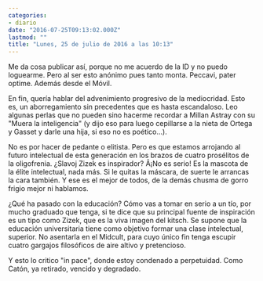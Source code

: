 ```yaml
---
categories:
- diario
date: "2016-07-25T09:13:02.000Z"
lastmod: ""
title: "Lunes, 25 de julio de 2016 a las 10:13"
---
```


Me da cosa publicar así, porque no me acuerdo de la ID y no puedo loguearme. Pero al ser esto anónimo pues tanto monta. Peccavi, pater optime. Además desde el Móvil.


En fin, quería hablar del advenimiento progresivo de la mediocridad. Esto es, un aborregamiento sin precedentes que es hasta escandaloso. Leo algunas perlas que no pueden sino hacerme recordar a Millan Astray con su "Muera la inteligencia" (y dijo eso para luego cepillarse a la nieta de Ortega y Gasset y darle una hija, si eso no es poético...).

No es por hacer de pedante o elitista. Pero es que estamos arrojando al futuro intelectual de esta generación en los brazos de cuatro prosélitos de la oligofrenia. ¿Slavoj Zizek es inspirador? Â¡No es serio! Es la mascota de la élite intelectual, nada más. Si le quitas la máscara, de suerte le arrancas la cara también. Y ese es el mejor de todos, de la demás chusma de gorro frigio mejor ni hablamos.

¿Qué ha pasado con la educación? Cómo vas a tomar en serio a un tío, por mucho graduado que tenga, si te dice que su principal fuente de inspiración es un tipo como Zizek, que es la viva imagen del kitsch.
Se supone que la educación universitaria tiene como objetivo formar una clase intelectual, superior. No asentarla en el Midcult, para cuyo único fin tenga escupir cuatro gargajos filosóficos de aire altivo y pretencioso.

Y esto lo critico "in pace", donde estoy condenado a perpetuidad. Como Catón, ya retirado, vencido y degradado.